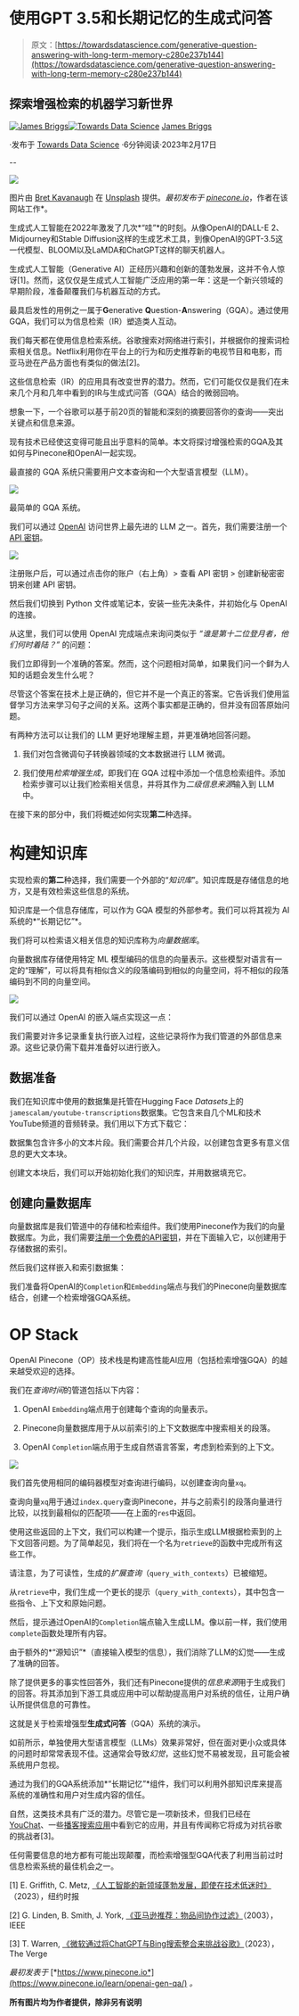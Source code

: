 # 使用GPT 3.5和长期记忆的生成式问答

> 原文：[https://towardsdatascience.com/generative-question-answering-with-long-term-memory-c280e237b144](https://towardsdatascience.com/generative-question-answering-with-long-term-memory-c280e237b144)

## 探索增强检索的机器学习新世界

[](https://jamescalam.medium.com/?source=post_page-----c280e237b144--------------------------------)[![James Briggs](../Images/cb34b7011748e4d8607b7ff4a8510a93.png)](https://jamescalam.medium.com/?source=post_page-----c280e237b144--------------------------------)[](https://towardsdatascience.com/?source=post_page-----c280e237b144--------------------------------)[![Towards Data Science](../Images/a6ff2676ffcc0c7aad8aaf1d79379785.png)](https://towardsdatascience.com/?source=post_page-----c280e237b144--------------------------------) [James Briggs](https://jamescalam.medium.com/?source=post_page-----c280e237b144--------------------------------)

·发布于 [Towards Data Science](https://towardsdatascience.com/?source=post_page-----c280e237b144--------------------------------) ·6分钟阅读·2023年2月17日

--

![](../Images/c5e51b39e15d83cb4ab0c9ed3580abef.png)

图片由 [Bret Kavanaugh](https://unsplash.com/@bretkavanaugh?utm_source=medium&utm_medium=referral) 在 [Unsplash](https://unsplash.com/?utm_source=medium&utm_medium=referral) 提供。*最初发布于* [*pinecone.io*](https://www.pinecone.io/learn/openai-gen-qa/)，作者在该网站工作*。

生成式人工智能在2022年激发了几次*“哇”*的时刻。从像OpenAI的DALL-E 2、Midjourney和Stable Diffusion这样的生成艺术工具，到像OpenAI的GPT-3.5这一代模型、BLOOM以及LaMDA和ChatGPT这样的聊天机器人。

生成式人工智能（Generative AI）正经历兴趣和创新的蓬勃发展，这并不令人惊讶[1]。然而，这仅仅是生成式人工智能广泛应用的第一年：这是一个新兴领域的早期阶段，准备颠覆我们与机器互动的方式。

最具启发性的用例之一属于**G**enerative **Q**uestion-**A**nswering（GQA）。通过使用GQA，我们可以为信息检索（IR）塑造类人互动。

我们每天都在使用信息检索系统。谷歌搜索对网络进行索引，并根据你的搜索词检索相关信息。Netflix利用你在平台上的行为和历史推荐新的电视节目和电影，而亚马逊在产品方面也有类似的做法[2]。

这些信息检索（IR）的应用具有改变世界的潜力。然而，它们可能仅仅是我们在未来几个月和几年中看到的IR与生成式问答（GQA）结合的微弱回响。

想象一下，一个谷歌可以基于前20页的智能和深刻的摘要回答你的查询——突出关键点和信息来源。

现有技术已经使这变得可能且出乎意料的简单。本文将探讨增强检索的GQA及其如何与Pinecone和OpenAI一起实现。

最直接的 GQA 系统只需要用户文本查询和一个大型语言模型（LLM）。

![](../Images/34a8a8de6ed776b5238ad9f1c343327e.png)

最简单的 GQA 系统。

我们可以通过 [OpenAI](https://platform.openai.com) 访问世界上最先进的 LLM 之一。首先，我们需要注册一个 [API 密钥](https://beta.openai.com)。

![](../Images/1c3298a93f8d1045bacd636fe8acf1d2.png)

注册账户后，可以通过点击你的账户（右上角）> 查看 API 密钥 > 创建新秘密密钥来创建 API 密钥。

然后我们切换到 Python 文件或笔记本，安装一些先决条件，并初始化与 OpenAI 的连接。

从这里，我们可以使用 OpenAI 完成端点来询问类似于 *“谁是第十二位登月者，他们何时着陆？”* 的问题：

我们立即得到一个准确的答案。然而，这个问题相对简单，如果我们问一个鲜为人知的话题会发生什么呢？

尽管这个答案在技术上是正确的，但它并不是一个真正的答案。它告诉我们使用监督学习方法来学习句子之间的关系。这两个事实都是正确的，但并没有回答原始问题。

有两种方法可以让我们的 LLM 更好地理解主题，并更准确地回答问题。

1.  我们对包含微调句子转换器领域的文本数据进行 LLM 微调。

1.  我们使用*检索增强生成*，即我们在 GQA 过程中添加一个信息检索组件。添加检索步骤可以让我们检索相关信息，并将其作为*二级信息来源*输入到 LLM 中。

在接下来的部分中，我们将概述如何实现**第二**种选择。

# 构建知识库

实现检索的**第二**种选择，我们需要一个外部的“*知识库*”。知识库既是存储信息的地方，又是有效检索这些信息的系统。

知识库是一个信息存储库，可以作为 GQA 模型的外部参考。我们可以将其视为 AI 系统的*“长期记忆”*。

我们将可以检索语义相关信息的知识库称为*向量数据库*。

向量数据库存储使用特定 ML 模型编码的信息的向量表示。这些模型对语言有一定的“理解”，可以将具有相似含义的段落编码到相似的向量空间，将不相似的段落编码到不同的向量空间。

![](../Images/2946718bf57e92359f02796ef22df104.png)

我们可以通过 OpenAI 的嵌入端点实现这一点：

我们需要对许多记录重复执行嵌入过程，这些记录将作为我们管道的外部信息来源。这些记录仍需下载并准备好以进行嵌入。

## 数据准备

我们在知识库中使用的数据集是托管在Hugging Face *Datasets*上的`jamescalam/youtube-transcriptions`数据集。它包含来自几个ML和技术YouTube频道的音频转录。我们用以下方式下载它：

数据集包含许多小的文本片段。我们需要合并几个片段，以创建包含更多有意义信息的更大文本块。

创建文本块后，我们可以开始初始化我们的知识库，并用数据填充它。

## 创建向量数据库

向量数据库是我们管道中的存储和检索组件。我们使用Pinecone作为我们的向量数据库。为此，我们需要[注册一个免费的API密钥](https://app.pinecone.io/)，并在下面输入它，以创建用于存储数据的索引。

然后我们这样嵌入和索引数据集：

我们准备将OpenAI的`Completion`和`Embedding`端点与我们的Pinecone向量数据库结合，创建一个检索增强GQA系统。

# OP Stack

OpenAI Pinecone（OP）技术栈是构建高性能AI应用（包括检索增强GQA）的越来越受欢迎的选择。

我们在*查询时间*的管道包括以下内容：

1.  OpenAI `Embedding`端点用于创建每个查询的向量表示。

1.  Pinecone向量数据库用于从以前索引的上下文数据库中搜索相关的段落。

1.  OpenAI `Completion`端点用于生成自然语言答案，考虑到检索到的上下文。

![](../Images/5cafc844cc7581526b3e836707a46da5.png)

我们首先使用相同的编码器模型对查询进行编码，以创建查询向量`xq`。

查询向量`xq`用于通过`index.query`查询Pinecone，并与之前索引的段落向量进行比较，以找到最相似的匹配项——在上面的`res`中返回。

使用这些返回的上下文，我们可以构建一个提示，指示生成LLM根据检索到的上下文回答问题。为了简单起见，我们将在一个名为`retrieve`的函数中完成所有这些工作。

请注意，为了可读性，生成的*扩展查询*（`query_with_contexts`）已被缩短。

从`retrieve`中，我们生成一个更长的提示（`query_with_contexts`），其中包含一些指令、上下文和原始问题。

然后，提示通过OpenAI的`Completion`端点输入生成LLM。像以前一样，我们使用`complete`函数处理所有内容。

由于额外的*“源知识”*（直接输入模型的信息），我们消除了LLM的幻觉——生成了准确的回答。

除了提供更多的事实性回答外，我们还有Pinecone提供的*信息来源*用于生成我们的回答。将其添加到下游工具或应用中可以帮助提高用户对系统的信任，让用户确认所提供信息的可靠性。

这就是关于检索增强型**生成式问答**（GQA）系统的演示。

如前所示，单独使用大型语言模型（LLMs）效果非常好，但在面对更小众或具体的问题时却常常表现不佳。这通常会导致*幻觉*，这些幻觉不易被发现，且可能会被系统用户忽视。

通过为我们的GQA系统添加*“长期记忆”*组件，我们可以利用外部知识库来提高系统的准确性和用户对生成内容的信任。

自然，这类技术具有广泛的潜力。尽管它是一项新技术，但我们已经在[YouChat](https://blog.you.com/introducing-youchat-the-ai-search-assistant-that-lives-in-your-search-engine-eff7badcd655)、一些[播客搜索应用](https://huberman.rile.yt)中看到它的应用，并且有传闻称它将成为对抗谷歌的挑战者[3]。

任何需要信息的地方都有可能出现颠覆，而检索增强型GQA代表了利用当前过时信息检索系统的最佳机会之一。

[1] E. Griffith, C. Metz, [《人工智能的新领域蓬勃发展，即使在技术低迷时》](https://www.nytimes.com/2023/01/07/technology/generative-ai-chatgpt-investments.html)（2023），纽约时报

[2] G. Linden, B. Smith, J. York, [《亚马逊推荐：物品间协作过滤》](https://www.cs.umd.edu/~samir/498/Amazon-Recommendations.pdf)（2003），IEEE

[3] T. Warren, [《微软通过将ChatGPT与Bing搜索整合来挑战谷歌》](https://www.theverge.com/2023/1/4/23538552/microsoft-bing-chatgpt-search-google-competition)（2023），The Verge

*最初发表于* [*https://www.pinecone.io*](https://www.pinecone.io/learn/openai-gen-qa/) *。*

**所有图片均为作者提供，除非另有说明**

